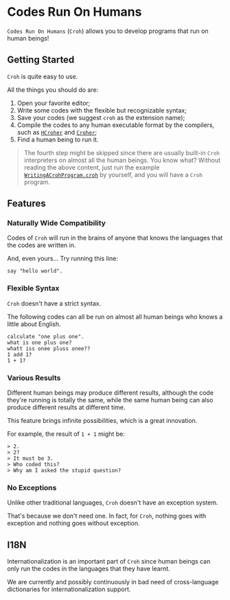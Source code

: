 # Codes Run On Humans

`Codes Run On Humans` (`Croh`) allows you to develop programs that run on human beings!

## Getting Started

`Croh` is quite easy to use.

All the things you should do are:

1. Open your favorite editor;
2. Write some codes with the flexible but recognizable syntax;
3. Save your codes (we suggest `croh` as the extension name);
4. Compile the codes to any human executable format by the compilers, such as [`HCroher`](https://github.com/CodesRunOnHumans/HCroher) and [`Croher`](https://github.com/CodesRunOnHumans/Croher/wiki);
5. Find a human being to run it.

> The fourth step might be skipped since there are usually built-in `Croh` interpreters on almost all the human beings.
> You know what? Without reading the above content, just run the example [`WritingACrohProgram.croh`](./Examples/WritingACrohProgram.croh) by yourself, and you will have a `Croh` program.

## Features
### Naturally Wide Compatibility

Codes of `Croh` will run in the brains of anyone that knows the languages that the codes are written in.

And, even yours... Try running this line:

```croh
say "hello world".
```

### Flexible Syntax

`Croh` doesn't have a strict syntax.

The following codes can all be run on almost all human beings who knows a little about English.

```croh
calculate "one plus one".
what is one plus one?
whatt iss onee pluss onee??
1 add 1?
1 + 1?
```

### Various Results

Different human beings may produce different results, although the code they're running is totally the
 same, while the same human being can also produce different results at different time.

This feature brings infinite possibilities, which is a great innovation.

For example, the result of `1 + 1` might be:

```croh
> 2.
> 2?
> It must be 3.
> Who coded this?
> Why am I asked the stupid question?
```

### No Exceptions

Unlike other traditional languages, `Croh` doesn't have an exception system.

That's because we don't need one. In fact, for `Croh`, nothing goes with exception and nothing goes without exception.

## I18N

Internationalization is an important part of `Croh` since human beings can only run the codes in the languages that they have learnt.

We are currently and possibly continuously in bad need of cross-language dictionaries for internationalization support.